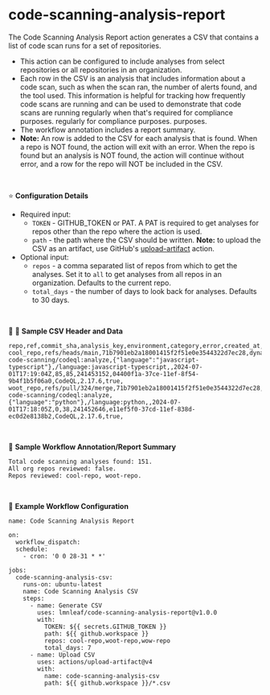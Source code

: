 # code-scanning-analysis-report

The Code Scanning Analysis Report action generates a CSV that contains a list of code scan runs for a set
of repositories.
* This action can be configured to include analyses from select repositories or all repositories in an organization. 
* Each row in the CSV is an analysis that includes information about a code scan, such as when
the scan ran, the number of alerts found, and the tool used. This information is helpful for tracking
how frequently code scans are running and can be used to demonstrate that code scans are running
regularly when that's required for compliance purposes.
regularly for compliance purposes.
purposes.
* The workflow annotation includes a report summary.
* **Note:** An row is added to the CSV for each analysis that is found. When a repo is NOT found, the action will
exit with an error. When the repo is found but an analysis is NOT found, the action will continue without
error, and a row for the repo will NOT be included in the CSV.

<br>

:star: **Configuration Details**
* Required input:
  * `TOKEN` - GITHUB_TOKEN or PAT. A PAT is required to get analyses for repos other than the repo where the action is used.
  * `path` - the path where the CSV should be written. **Note:** to upload the CSV as an artifact, use GitHub's [upload-artifact](https://github.com/actions/upload-artifact) action.
* Optional input:
  * `repos` - a comma separated list of repos from which to get the analyses. Set it to `all` to get analyses
  from all repos in an organization. Defaults to the current repo.
  * `total_days` - the number of days to look back for analyses. Defaults to 30 days.

<br>

:file_folder: :page_facing_up: **Sample CSV Header and Data**
```
repo,ref,commit_sha,analysis_key,environment,category,error,created_at,results_count,rules_count,id,sarif_id,tool_name,tool_version,deletable,warning
cool_repo,refs/heads/main,71b7901eb2a18001415f2f51e0e3544322d7ec28,dynamic/github-code-scanning/codeql:analyze,{"language":"javascript-typescript"},/language:javascript-typescript,,2024-07-01T17:19:04Z,85,85,241453152,04400f1a-37ce-11ef-8f54-9b4f1b5f06a0,CodeQL,2.17.6,true,
woot_repo,refs/pull/324/merge,71b7901eb2a18001415f2f51e0e3544322d7ec28,dynamic/github-code-scanning/codeql:analyze,{"language":"python"},/language:python,,2024-07-01T17:18:05Z,0,38,241452646,e11ef5f0-37cd-11ef-838d-ec0d2e8138b2,CodeQL,2.17.6,true,
```

<br>

:card_index: **Sample Workflow Annotation/Report Summary**
```
Total code scanning analyses found: 151.
All org repos reviewed: false.
Repos reviewed: cool-repo, woot-repo.
```

<br>

:space_invader: **Example Workflow Configuration**
```
name: Code Scanning Analysis Report

on:
  workflow_dispatch:
  schedule:
    - cron: '0 0 28-31 * *'

jobs:
  code-scanning-analysis-csv:
    runs-on: ubuntu-latest
    name: Code Scanning Analysis CSV
    steps:
      - name: Generate CSV
        uses: lmnleaf/code-scanning-analysis-report@v1.0.0
        with:
          TOKEN: ${{ secrets.GITHUB_TOKEN }}
          path: ${{ github.workspace }}
          repos: cool-repo,woot-repo,wow-repo
          total_days: 7
      - name: Upload CSV
        uses: actions/upload-artifact@v4
        with:
          name: code-scanning-analysis-csv
          path: ${{ github.workspace }}/*.csv
```

